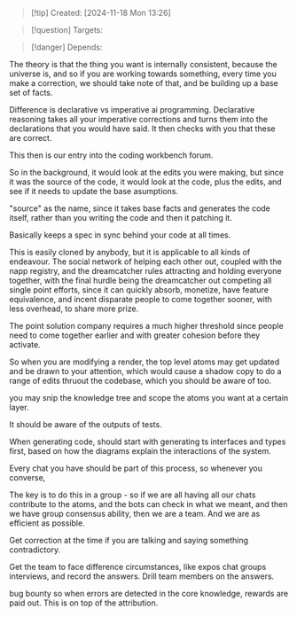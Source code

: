 
>[!tip] Created: [2024-11-18 Mon 13:26]

>[!question] Targets: 

>[!danger] Depends: 

The theory is that the thing you want is internally consistent, because the universe is, and so if you are working towards something, every time you make a correction, we should take note of that, and be building up a base set of facts.

Difference is declarative vs imperative ai programming.
Declarative reasoning takes all your imperative corrections and turns them into the declarations that you would have said.  It then checks with you that these are correct.

This then is our entry into the coding workbench forum.

So in the background, it would look at the edits you were making, but since it was the source of the code, it would look at the code, plus the edits, and see if it needs to update the base asumptions.

"source" as the name, since it takes base facts and generates the code itself, rather than you writing the code and then it patching it.

Basically keeps a spec in sync behind your code at all times.

This is easily cloned by anybody, but it is applicable to all kinds of endeavour.  The social network of helping each other out, coupled with the napp registry, and the dreamcatcher rules attracting and holding everyone together, with the final hurdle being the dreamcatcher out competing all single point efforts, since it can quickly absorb, monetize, have feature equivalence, and incent disparate people to come together sooner, with less overhead, to share more prize.

The point solution company requires a much higher threshold since people need to come together earlier and with greater cohesion before they activate.

So when you are modifying a render, the top level atoms may get updated and be drawn to your attention, which would cause a shadow copy to do a range of edits thruout the codebase, which you should be aware of too.

you may snip the knowledge tree and scope the atoms you want at a certain layer.

It should be aware of the outputs of tests.

When generating code, should start with generating ts interfaces and types first, based on how the diagrams explain the interactions of the system.

Every chat you have should be part of this process, so whenever you converse, 

The key is to do this in a group - so if we are all having all our chats contribute to the atoms, and the bots can check in what we meant, and then we have group consensus ability, then we are a team.  And we are as efficient as possible.

Get correction at the time if you are talking and saying something contradictory.

Get the team to face difference circumstances, like expos chat groups interviews, and record the answers.  Drill team members on the answers.

bug bounty so when errors are detected in the core knowledge, rewards are paid out.  This is on top of the attribution.